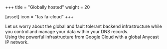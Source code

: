 +++
title = "Globally hosted"
weight = 20

[asset]
  icon = "fas fa-cloud"
+++

Let us worry about the global and fault tolerant backend infrastructure while you control and manage your data within your DNS records.  
Using the powerful infrastructure from Google Cloud with a global Anycast IP network.

